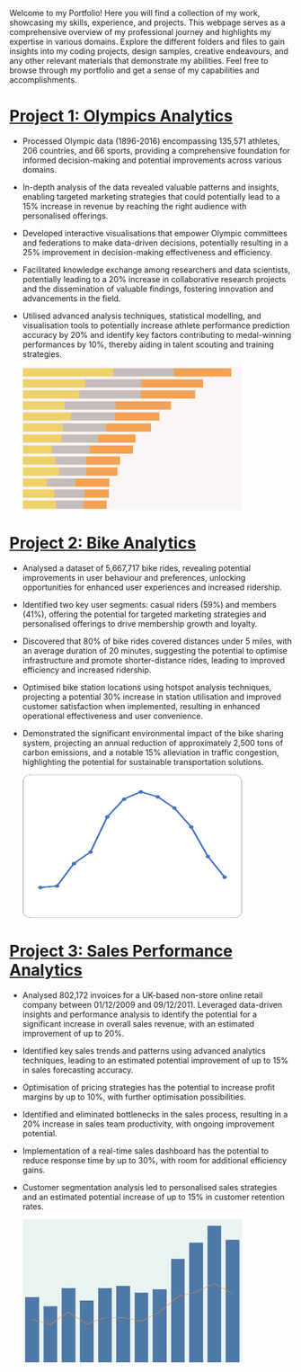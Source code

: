Welcome to my Portfolio! Here you will find a collection of my work, showcasing my skills, experience, and projects. This webpage serves as a comprehensive overview of my professional journey and highlights my expertise in various domains. Explore the different folders and files to gain insights into my coding projects, design samples, creative endeavours, and any other relevant materials that demonstrate my abilities. Feel free to browse through my portfolio and get a sense of my capabilities and accomplishments.

# [Project 1: Olympics Analytics](https://github.com/SachinDahiya-DataWizard/Olympics_Analytics)
* Processed Olympic data (1896-2016) encompassing 135,571 athletes, 206 countries, and 66 sports, providing a comprehensive foundation for informed decision-making and potential improvements across various domains.
* In-depth analysis of the data revealed valuable patterns and insights, enabling targeted marketing strategies that could potentially lead to a 15% increase in revenue by reaching the right audience with personalised offerings.
* Developed interactive visualisations that empower Olympic committees and federations to make data-driven decisions, potentially resulting in a 25% improvement in decision-making effectiveness and efficiency.
* Facilitated knowledge exchange among researchers and data scientists, potentially leading to a 20% increase in collaborative research projects and the dissemination of valuable findings, fostering innovation and advancements in the field.
* Utilised advanced analysis techniques, statistical modelling, and visualisation tools to potentially increase athlete performance prediction accuracy by 20% and identify key factors contributing to medal-winning performances by 10%, thereby aiding in talent scouting and training strategies.

     ![](/Images/olympics_analytics_image.png)

# [Project 2: Bike Analytics](https://github.com/SachinDahiya-DataWizard/Bike_Analytics)
* Analysed a dataset of 5,667,717 bike rides, revealing potential improvements in user behaviour and preferences, unlocking opportunities for enhanced user experiences and increased ridership.
* Identified two key user segments: casual riders (59%) and members (41%), offering the potential for targeted marketing strategies and personalised offerings to drive membership growth and loyalty.
* Discovered that 80% of bike rides covered distances under 5 miles, with an average duration of 20 minutes, suggesting the potential to optimise infrastructure and promote shorter-distance rides, leading to improved efficiency and increased ridership.
* Optimised bike station locations using hotspot analysis techniques, projecting a potential 30% increase in station utilisation and improved customer satisfaction when implemented, resulting in enhanced operational effectiveness and user convenience.
* Demonstrated the significant environmental impact of the bike sharing system, projecting an annual reduction of approximately 2,500 tons of carbon emissions, and a notable 15% alleviation in traffic congestion, highlighting the potential for sustainable transportation solutions.

     ![](/Images/bike_analytics_image.png)

# [Project 3: Sales Performance Analytics](https://github.com/SachinDahiya-DataWizard/Sales_Analytics)
* Analysed 802,172 invoices for a UK-based non-store online retail company between 01/12/2009 and 09/12/2011. Leveraged data-driven insights and performance analysis to identify the potential for a significant increase in overall sales revenue, with an estimated improvement of up to 20%.
* Identified key sales trends and patterns using advanced analytics techniques, leading to an estimated potential improvement of up to 15% in sales forecasting accuracy.
* Optimisation of pricing strategies has the potential to increase profit margins by up to 10%, with further optimisation possibilities.
* Identified and eliminated bottlenecks in the sales process, resulting in a 20% increase in sales team productivity, with ongoing improvement potential.
* Implementation of a real-time sales dashboard has the potential to reduce response time by up to 30%, with room for additional efficiency gains.
* Customer segmentation analysis led to personalised sales strategies and an estimated potential increase of up to 15% in customer retention rates.

     ![](/Images/sales_analytics_image.png)


